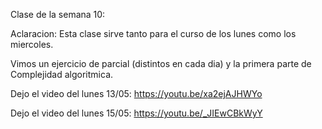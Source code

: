Clase de la semana 10:

Aclaracion: Esta clase sirve tanto para el curso de los lunes como los miercoles.

Vimos un ejercicio de parcial (distintos en cada dia) y la primera parte de Complejidad algoritmica.


Dejo el video del lunes 13/05: https://youtu.be/xa2ejAJHWYo

Dejo el video del lunes 15/05: https://youtu.be/_JIEwCBkWyY

